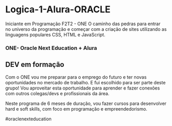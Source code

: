 # Logica-1-Alura-ORACLE
Iniciante em Programação F2T2 - ONE O caminho das pedras para entrar no universo da programação e começar com a criação de sites utilizando as linguagens populares CSS, HTML e JavaScript.


### ONE- Oracle Next Education + Alura

## DEV em formação 

Com o ONE vou me preparar para o emprego do futuro e ter novas oportunidades no mercado de trabalho. E fui escolhido para ser parte deste grupo! Vou aproveitar esta oportunidade para aprender e fazer conexões com outros colegas/devs e profissionais da área.

Neste programa de 6 meses de duração, vou fazer cursos para desenvolver hard e soft skills, com foco em programação e empreendedorismo.

#oraclenexteducation
